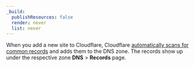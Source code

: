 ```yaml
---
_build:
  publishResources: false
  render: never
  list: never
---
```


When you add a new site to Cloudflare, Cloudflare [automatically scans for common records](/dns/zone-setups/reference/dns-quick-scan/) and adds them to the DNS zone. The records show up under the respective zone **DNS** > **Records** page.